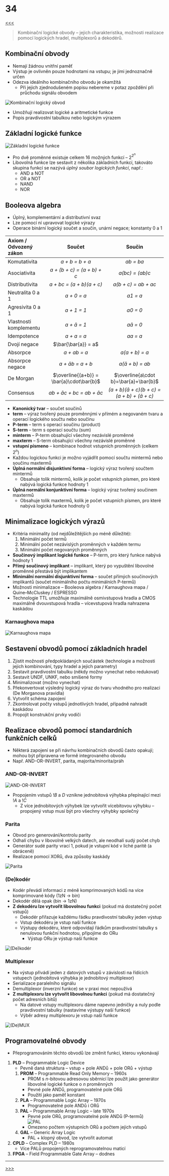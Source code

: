 # 34

[<<<](./33.MD)
> Kombinační logické obvody – jejich charakteristika, možnosti realizace pomocí logických hradel, multiplexorů a dekodérů.

## Kombinační obvody

* Nemají žádnou vnitřní paměť
* Výstup je ovlivněn pouze hodnotami na vstupu; je jimi jednoznačně určen
* Odezva ideálního kombinačního obvodu je okamžitá
  * Při jejich zjednodušeném popisu nebereme v potaz zpoždění při průchodu signálu obvodem

![Kombinační logický obvod](./MG/34_01.png)

* Umožňují realizovat logické a aritmetické funkce
* Popis pravdivostní tabulkou nebo logickým výrazem

## Základní logické funkce

![Základní logické funkce](./MG/34_02.png)

* Pro dvě proměnné existuje celkem 16 možných funkcí – 2<sup>2<sup><i>n</i></sup></sup>
* Libovolná funkce lze sestavit z několika základních funkcí, takováto skupina funkcí se nazývá _úplný soubor logických funkcí_, např.:
  * AND a NOT
  * OR a NOT
  * NAND
  * NOR

## Booleova algebra

* Úplný, komplementární a distributivní svaz
* Lze pomocí ní upravovat logické výrazy
* Operace binární logický součet a součin, unární negace; konstanty 0 a 1

Axiom / Odvozený zákon|Součet|Součin
:--|:-:|:-:
Komutativita|<i>a + b = b + a</i>|<i>ab = ba</i>
Asociativita|<i>a + (b + c) = (a + b) + c</i>|<i>a(bc) = (ab)c</i>
Distributivita|<i>a + bc = (a + b)(a + c)</i>|<i>a(b + c) = ab + ac</i>
Neutralita 0 a 1|<i>a + 0 = a</i>|<i>a1 = a</i>
Agresivita 0 a 1|<i>a + 1 = 1</i>|<i>a0 = 0</i>
Vlastnosti komplementu|<i>a + ā = 1</i>|<i>aā = 0</i>
Idempotence|<i>a + a = a</i>|<i>aa = a</i>
Dvojí negace|$\bar{\bar{a}} = a$|&nbsp;
Absorpce|<i>a + ab = a</i>|<i>a(a + b) = a</i>
Absorpce negace|<i>a + āb = a + b</i>|<i>a(ā + b) = ab</i>
De Morgan|$\overline{(a+b)} = \bar{a}\cdot\bar{b}$|$\overline{a\cdot b}=\bar{a}+\bar{b}$
Consensus|<i>ab + āc + bc = ab + āc</i>|<i>(a + b)(ā + c)(b + c) = (a + b) + (ā + c)</i>

* __Kanonický tvar__ – součet součinů
* __term__ – výraz tvořený pouze proměnnými v přímém a negovaném tvaru a operací logického součtu nebo součinu
* __P-term__ – term s operací součinu (product)
* __S-term__ – term s operací součtu (sum)
* __minterm__ – P-term obsahující všechny nezávislé proměnné
* __maxterm__ – S-term obsahující všechny nezávislé proměnné
* __vstupní písmeno__ – kombinace hodnot vstupních proměnných (celkem 2<sup>_n_</sup>)
* Každou logickou funkci je možno vyjádřit pomocí součtu mintermů nebo součinu maxtermů
* __Úplná normální disjunktivní forma__ – logický výraz tvořený součtem mintermů
  * Obsahuje tolik mintermů, kolik je počet vstupních písmen, pro které nabývá logická funkce hodnoty 1
* __Úplná normální konjunktivní forma__ – logický výraz tvořený součinem maxtermů
  * Obsahuje tolik maxtermů, kolik je počet vstupních písmen, pro které nabývá logická funkce hodnoty 0

## Minimalizace logických výrazů

* Kritéria minimality (od nejdůležitějších po méně důležité):
  1. Minimální počet termů
  2. Minimální počet nezávislých proměnných v každém termu
  3. Minimální počet negovaných proměnných
* __Součinový implikant logické funkce__ – P-term, pro který funkce nabývá hodnoty 1
* __Přímý součinový implikant__ – implikant, který po vypuštění libovolné proměnné přestává být implikantem
* __Minimální normální disjunktivní forma__ – součet přímých součinových implikantů (součet minimálního počtu minimálních P-termů)
* Možnosti minimalizace – Booleova algebra / Karnaughova mapa / Quine–McCluskey / ESPRESSO
* Technologie TTL umožňuje maximálně osmivstupová hradla a CMOS maximálně dvouvstupová hradla – vícevstupová hradla nahrazena kaskádou

### Karnaughova mapa

![Karnaughova mapa](./MG/34_03.png)

## Sestavení obvodů pomocí základních hradel

1. Zjistit možnosti předpokládaných součástek (technologie a možnosti jejich kombinování, typy hradel a jejich parametry)
1. Sestavit pravdivostní tabulku (někdy možno vynechat nebo redukovat)
1. Sestavit UNDF, UNKF, nebo smíšené formy
1. Minimalizovat (možno vynechat)
1. Překonvertovat výsledný logický výraz do tvaru vhodného pro realizaci (De Morganova pravidla)
1. Vytvořit schéma zapojení
1. Zkontrolovat počty vstupů jednotlivých hradel, případně nahradit kaskádou
1. Propojit konstrukční prvky vodiči

## Realizace obvodů pomocí standardních funkčních celků

* Některá zapojení se při návrhu kombinačních obvodů často opakují; mohou být připravena ve formě integrovaného obvodu
* Např. AND-OR-INVERT, parita, majorita/minorita/práh

### AND-OR-INVERT

![AND-OR-INVERT](./MG/34_04.png)

* Propojením vstupů !_B_ a _D_ vznikne jednobitová výhybka přepínající mezi !_A_ a !_C_
  * Z více jednobitových výhybek lze vytvořit vícebitovou výhybku – propojený vstup musí být pro všechny výhybky společný

### Parita

* Obvod pro generování/kontrolu parity
* Odhalí chybu v libovolně velkých datech, ale neodhalí sudý počet chyb
* Generátor sudé parity vrací 1, pokud je vstupní kód v liché paritě (a obráceně)
* Realizace pomocí XORů, dva způsoby kaskády

![Parita](./MG/34_05.png)

### (De)kodér

* Kodér převádí informaci z méně komprimovaných kódů na více komprimované kódy (1zN → bin)
* Dekodér dělá opak (bin → 1zN)
* __Z dekodéru lze vytvořit libovolnou funkci__ (pokud má dostatečný počet vstupů)
  * Dekodér přiřazuje každému řádku pravdivostní tabulky jeden výstup
  * Vstup dekodéru je vstup naší funkce
  * Výstupy dekodéru, které odpovídají řádkům pravdivostní tabulky s nenulovou funkční hodnotou, připojíme do ORu
    * Výstup ORu je výstup naší funkce

![(De)kodér](./MG/34_06.png)

### Multiplexor

* Na výstup přivádí jeden z datových vstupů v závislosti na řídících vstupech (jednobitová výhybka je jednobitový multiplexor)
* Serializace paralelního signálu
* Demultiplexor (inverzní funkce) se v praxi moc nepoužívá
* __Z multiplexoru lze vytvořit libovolnou funkci__ (pokud má dostatečný počet adresních bitů)
  * Na datové vstupy multiplexoru dáme napevno jedničky a nuly podle pravdivostní tabulky (nastavíme výstupy naší funkce)
  * Výběr adresy multiplexoru je vstup naší funkce

![(De)MUX](./MG/34_07.png)

## Programovatelné obvody

* Přeprogramováním těchto obvodů lze změnit funkci, kterou vykonávají

1. __PLD__ – Programmable Logic Device
   * Pevně daná struktura – vstup + pole ANDů + pole ORů + výstup
   1. __PROM__ – Programmable Read Only Memory – 1960s
      * PROM s _n_-bitovou adresovou sběrnicí lze použít jako generátor libovolné logické funkce o _n_ proměnných
      * Pevné pole ANDů, programovatelné pole ORů
      * Použití jako paměť konstant
   1. __PLA__ – Programmable Logic Array – 1970s
      * Programovatelné pole ANDů i ORů
   1. __PAL__ – Programmable Array Logic – late 1970s
      * Pevné pole ORů, programovatelné pole ANDů (P-termů)<br>![PAL](./MG/34_08.png)
      * Omezeno počtem výstupních ORů a počtem jejich vstupů
   1. __GAL__ – Generic Array Logic
      * PAL + klopný obvod, lze vytvořit automat
1. __CPLD__ – Complex PLD – 1980s
   * Více PALů propojených reprogramovatelnou maticí
1. __FPGA__ – Field Programmable Gate Array – dodnes

---
[>>>](./35.MD)
